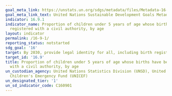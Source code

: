 ```yaml
---
goal_meta_link: https://unstats.un.org/sdgs/metadata/files/Metadata-16-09-01.pdf
goal_meta_link_text: United Nations Sustainable Development Goals Metadata (pdf 1361kB)
indicator: 16.9.1
indicator_name: Proportion of children under 5 years of age whose births have been
  registered with a civil authority, by age
layout: indicator
permalink: /16-9-1/
reporting_status: notstarted
sdg_goal: '16'
target: By 2030, provide legal identity for all, including birth registration
target_id: '16.9'
title: Proportion of children under 5 years of age whose births have been registered
  with a civil authority, by age
un_custodian_agency: United Nations Statistics Division (UNSD), United Nations International
  Children's Emergency Fund (UNICEF)
un_designated_tier: '1'
un_sd_indicator_code: C160901
---
```

